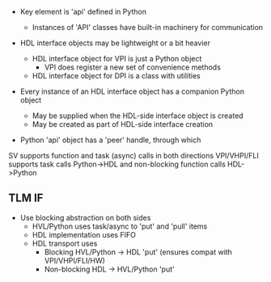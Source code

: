 
- Key element is 'api' defined in Python
  - Instances of 'API' classes have built-in machinery for communication

- HDL interface objects may be lightweight or a bit heavier
  - HDL interface object for VPI is just a Python object
    - VPI does register a new set of convenience methods
  - HDL interface object for DPI is a class with utilities
- Every instance of an HDL interface object has a companion Python object
  - May be supplied when the HDL-side interface object is created
  - May be created as part of HDL-side interface creation

- Python 'api' object has a 'peer' handle, through which 

SV supports function and task (async) calls in both directions
VPI/VHPI/FLI supports task calls Python->HDL and non-blocking function calls HDL->Python

## TLM IF
- Use blocking abstraction on both sides
  - HVL/Python uses task/async to 'put' and 'pull' items
  - HDL implementation uses FIFO
  - HDL transport uses
    - Blocking HVL/Python -> HDL 'put' (ensures compat with VPI/VHPI/FLI/HW)
    - Non-blocking HDL -> HVL/Python 'put'

  
